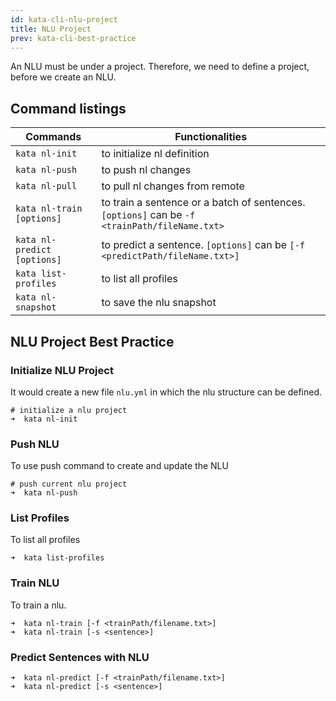 ```yaml
---
id: kata-cli-nlu-project
title: NLU Project
prev: kata-cli-best-practice
---
```


An NLU must be under a project. Therefore, we need to define a project, before we create an NLU.

## Command listings

| Commands                    | Functionalities                                                                               |
| --------------------------- | --------------------------------------------------------------------------------------------- |
| `kata nl-init`              | to initialize nl definition                                                                   |
| `kata nl-push`              | to push nl changes                                                                            |
| `kata nl-pull`              | to pull nl changes from remote                                                                |
| `kata nl-train [options]`   | to train a sentence or a batch of sentences. `[options]` can be `-f <trainPath/fileName.txt>` |
| `kata nl-predict [options]` | to predict a sentence. `[options]` can be `[-f <predictPath/fileName.txt>]`                   |
| `kata list-profiles`        | to list all profiles                                                                          |
| `kata nl-snapshot`          | to save the nlu snapshot                                                                      |

## NLU Project Best Practice

### Initialize NLU Project

It would create a new file `nlu.yml` in which the nlu structure can be defined.

```shell
# initialize a nlu project
➜  kata nl-init
```

### Push NLU

To use push command to create and update the NLU

```shell
# push current nlu project
➜  kata nl-push
```

### List Profiles

To list all profiles

```shell
➜  kata list-profiles
```

### Train NLU

To train a nlu.

```shell
➜  kata nl-train [-f <trainPath/filename.txt>]
➜  kata nl-train [-s <sentence>]
```

### Predict Sentences with NLU

```
➜  kata nl-predict [-f <trainPath/filename.txt>]
➜  kata nl-predict [-s <sentence>]
```
